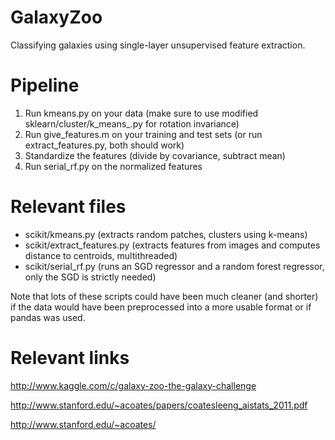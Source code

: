 GalaxyZoo
=========

Classifying galaxies using single-layer unsupervised feature extraction.

Pipeline
=========
1. Run kmeans.py on your data (make sure to use modified sklearn/cluster/k_means_.py for rotation invariance)
2. Run give_features.m on your training and test sets (or run extract_features.py, both should work)
3. Standardize the features (divide by covariance, subtract mean)
4. Run serial_rf.py on the normalized features

Relevant files
=========
* scikit/kmeans.py (extracts random patches, clusters using k-means)
* scikit/extract_features.py (extracts features from images and computes distance to centroids, multithreaded)
* scikit/serial_rf.py (runs an SGD regressor and a random forest regressor, only the SGD is strictly needed)

Note that lots of these scripts could have been much cleaner (and shorter) if the data would have been preprocessed into a more usable format or if pandas was used.

Relevant links
==============

http://www.kaggle.com/c/galaxy-zoo-the-galaxy-challenge

http://www.stanford.edu/~acoates/papers/coatesleeng_aistats_2011.pdf

http://www.stanford.edu/~acoates/